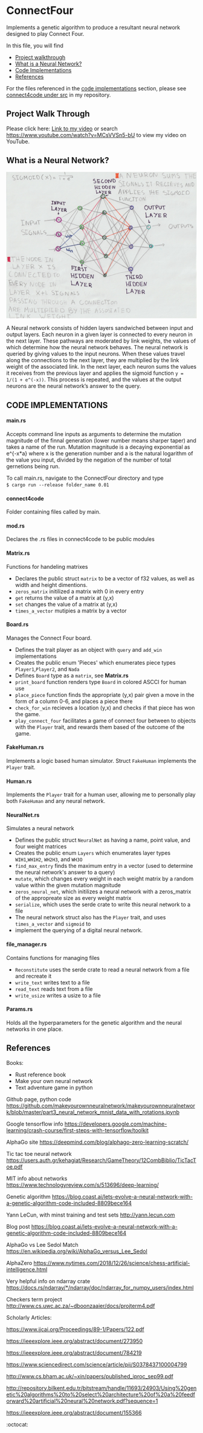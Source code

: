 # ConnectFour
Implements a genetic algorithm to produce a resultant neural network designed to play Connect Four.

In this file, you will find 
 * [Project walkthrough](https://github.com/ChatterMonkey/ConnectFour/blob/Simple_Model_fixed/README.md#projectwalkthrough)
 * [What is a Neural Network?](https://github.com/ChatterMonkey/ConnectFour/blob/Simple_Model_fixed/README.md#whatisaneuralnetwork)
 * [Code Implementations](https://github.com/ChatterMonkey/ConnectFour/blob/Simple_Model_fixed/README.md#codeimplementations)
 * [References](https://github.com/ChatterMonkey/ConnectFour/blob/Simple_Model_fixed/README.md#references)

For the files referenced in the [code implementations](https://github.com/ChatterMonkey/ConnectFour/blob/Simple_Model_fixed/README.md#codeimplementations) section, please see [connect4code under src](https://github.com/ChatterMonkey/ConnectFour/tree/Simple_Model_fixed/src/connect4code) in my repository.


## Project Walk Through

Please click here: [Link to my video](https://www.youtube.com/watch?v=MCsVVSn5-bU )
 or search https://www.youtube.com/watch?v=MCsVVSn5-bU  to view my video on YouTube.
 
 ## What is a Neural Network?

![Diagram of neural network](https://github.com/ChatterMonkey/ConnectFour/blob/Simple_Model_fixed/images/neuralNetwork_diagram.jpeg)


A Neural network consists of hidden layers sandwiched between input and output layers. Each neuron in a given layer is connected to every neuron in the next layer. These pathways are moderated by link weights, the values of which determine how the neural network behaves. The neural network is queried by giving values to the input neurons. When these values travel along the connections to the next layer, they are multiplied by the link weight of the associated link. In the next layer, each neuron sums the values it receives from the previous layer and applies the sigmoid function `y = 1/(1 + e^(-x))`. This process is repeated, and the values at the output neurons are the neural network’s answer to the query.








## CODE IMPLEMENTATIONS


#### main.rs
Accepts command line inputs as arguments to determine the mutation magnitude of the finnal generation (lower number means sharper taper) and takes a name of the run. Mutation magnitude is a decaying exponential as e^{-x*a} where x is the generation number and a is the natural logarithm of the value you input, divided by the negation of the number of total gernetions being run. 

To call main.rs, navigate to the ConnectFour directory and type  
`$ cargo run --release folder_name 0.01`

#### connect4code
Folder containing files called by main.
 
#### mod.rs
Declares the .rs files in connect4code to be public modules

#### Matrix.rs
Functions for handeling matrixes
* Declares the public struct `matrix` to be a vector of f32 values, as well as width and height dimentions.
* `zeros_matrix` initilized a matrix with 0 in every entry
* `get` returns the value of a matrix at (y,x) 
* `set` changes the value of a matrix at (y,x)
* `times_a_vector` mutipies a matrix by a vector
		
#### Board.rs
Manages the Connect Four board.
* Defines the trait player as an object with `query` and `add_win` implementations
* Creates the public enum 'Pieces' which enumerates piece types `Player1`,`Player2`, and `Nada`
* Defines `Board` type as a `matrix`, see **Matrix.rs**
* `print_board` function renders type `Board` in colored ASCCI for human use
* `place_piece` function finds the appropriate (y,x) pair given a move in the form of a column 0-6, and places a piece there
* `check_for_win` recieves a location (y,x) and checks if that piece has won the game.
* `play_connect_four` facilitates a game of connect four between to objects with the `Player` trait, and rewards them based of the outcome of the game.

#### FakeHuman.rs
Implements a logic based human simulator. Struct `FakeHuman` implements the `Player` trait.

#### Human.rs
Implements the `Player` trait for a human user, allowing me to personally play both `FakeHuman` 
						and any neural network.

#### NeuralNet.rs
Simulates a neural network 
* Defines the public struct `NeuralNet` as having a name, point value, and four weight matrices
* Creates the public enum `Layers` which enumerates layer types `WIH1`,`WH1H2`, `WH2H3`, and `WH3O`
* `find_max_entry` finds the maximum entry in a vector (used to determine the neural network's answer to a query)
* `mutate`, which changes every weight in each weight matrix by a random value within the given mutation magnitude
* `zeros_neural_net`, which initilizes a neural network with a zeros_matrix of the appropreate size as every weight matrix
* `serialize`, which uses the serde crate to write this neural network to a file
* The neural network struct also has the `Player` trait, and uses `times_a_vector` and `sigmoid` to 
* implement the querying of a digital neural network.


#### file_manager.rs
Contains functions for managing files				
* `Reconstitute` uses the serde crate to read a neural network from a file and recreate it
* `write_text` writes text to a file
* `read_text` reads text from a file
* `write_usize` writes a usize to a file
					 
					 
#### Params.rs
Holds all the hyperparameters for the genetic algorithm and the neural networks in one place.





## References

Books:
* Rust reference book
* Make your own neural network
* Text adventure game in python

Github page, python code
https://github.com/makeyourownneuralnetwork/makeyourownneuralnetwork/blob/master/part3_neural_network_mnist_data_with_rotations.ipynb 

Google tensorflow info
https://developers.google.com/machine-learning/crash-course/first-steps-with-tensorflow/toolkit 

AlphaGo site
https://deepmind.com/blog/alphago-zero-learning-scratch/

Tic tac toe neural network
https://users.auth.gr/kehagiat/Research/GameTheory/12CombBiblio/TicTacToe.pdf

MIT info about networks
https://www.technologyreview.com/s/513696/deep-learning/

Genetic algorithm
https://blog.coast.ai/lets-evolve-a-neural-network-with-a-genetic-algorithm-code-included-8809bece164

Yann LeCun, with minst training and test sets
http://yann.lecun.com

Blog post
https://blog.coast.ai/lets-evolve-a-neural-network-with-a-genetic-algorithm-code-included-8809bece164


AlphaGo vs Lee Sedol Match
https://en.wikipedia.org/wiki/AlphaGo_versus_Lee_Sedol

AlphaZero
https://www.nytimes.com/2018/12/26/science/chess-artificial-intelligence.html

Very helpful info on ndarray crate
https://docs.rs/ndarray/*/ndarray/doc/ndarray_for_numpy_users/index.html

Checkers term project
http://www.cs.uwc.ac.za/~dboonzaaier/docs/projterm4.pdf

Scholarly Articles:

https://www.ijcai.org/Proceedings/89-1/Papers/122.pdf

https://ieeexplore.ieee.org/abstract/document/273950

https://ieeexplore.ieee.org/abstract/document/784219

https://www.sciencedirect.com/science/article/pii/S0378437100004799

http://www.cs.bham.ac.uk/~xin/papers/published_iproc_sep99.pdf


http://repository.bilkent.edu.tr/bitstream/handle/11693/24903/Using%20genetic%20algorithms%20to%20select%20architecture%20of%20a%20feedforward%20artificial%20neural%20network.pdf?sequence=1 



https://ieeexplore.ieee.org/abstract/document/155366




:octocat: 